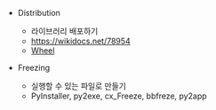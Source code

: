 - Distribution
  - 라이브러리 배포하기
  - https://wikidocs.net/78954
  - [Wheel](study/wheel.md)
  
- Freezing
  - 실행할 수 있는 파일로 만들기 
  - PyInstaller, py2exe, cx_Freeze, bbfreze, py2app  

